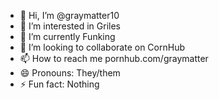 - 👋 Hi, I’m @graymatter10
- 👀 I’m interested in Griles
- 🌱 I’m currently Funking
- 💞️ I’m looking to collaborate on CornHub
- 📫 How to reach me pornhub.com/graymatter
- 😄 Pronouns: They/them
- ⚡ Fun fact: Nothing

<!---
graymatter10/graymatter10 is a ✨ special ✨ repository because its `README.md` (this file) appears on your GitHub profile.
You can click the Preview link to take a look at your changes.
--->
